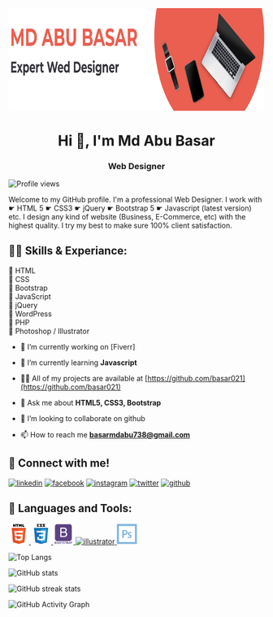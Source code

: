 
![I am basar021](https://github.com/basar021/basar021/blob/main/github_banner.png)


<h1 align="center">Hi 👋, I'm Md Abu Basar</h1>
<h3 align="center">Web Designer</h3>

![Profile views](https://gpvc.arturio.dev/basar021) 

Welcome to my GitHub profile. I'm a professional Web Designer. I work with ☛ HTML 5 ☛ CSS3 ☛ jQuery ☛ Bootstrap 5 ☛ Javascript (latest version) etc. I design any kind of website (Business, E-Commerce, etc) with the highest quality. I try my best to make sure 100% client satisfaction.

## 👨‍💻 Skills & Experiance: 

🧠 HTML <br> 
🧠 CSS <br> 
🧠 Bootstrap <br> 
🧠 JavaScript <br> 
🧠 jQuery <br> 
🧠 WordPress <br> 
🧠 PHP <br> 
🧠 Photoshop / Illustrator  <br> 
 

- 🔭 I’m currently working on [Fiverr]

- 🌱 I’m currently learning **Javascript**

- 👨‍💻 All of my projects are available at [https://github.com/basar021](https://github.com/basar021)

- 💬 Ask me about **HTML5, CSS3, Bootstrap**

- 👯 I’m looking to collaborate on github

- 📫 How to reach me **basarmdabu738@gmail.com**


## 🔗 Connect with me!
[<img src='https://camo.githubusercontent.com/a80d00f23720d0bc9f55481cfcd77ab79e141606829cf16ec43f8cacc7741e46/68747470733a2f2f696d672e736869656c64732e696f2f62616467652f4c696e6b6564496e2d3030373742353f7374796c653d666f722d7468652d6261646765266c6f676f3d6c696e6b6564696e266c6f676f436f6c6f723d7768697465' alt='linkedin' height='40'>](https://www.linkedin.com/in/bashar021/)  [<img src='https://camo.githubusercontent.com/2d1ffa69dd491ebeca01b2098cf8233dd09950ff5895abccd5b455ca442abc59/68747470733a2f2f696d672e736869656c64732e696f2f62616467652f46616365626f6f6b2d3138373746323f7374796c653d666f722d7468652d6261646765266c6f676f3d66616365626f6f6b266c6f676f436f6c6f723d7768697465' alt='facebook' height='40'>](https://www.facebook.com/bashar0212)  [<img src='https://camo.githubusercontent.com/b3d4671768bd0f9b6c8f410a25a96e0c5a4d135208d8910461e986f97e7985ab/68747470733a2f2f696d672e736869656c64732e696f2f62616467652f496e7374616772616d2d4534343035463f7374796c653d666f722d7468652d6261646765266c6f676f3d696e7374616772616d266c6f676f436f6c6f723d7768697465' alt='instagram' height='40'>](https://www.instagram.com/bashar_021/)  [<img src='https://camo.githubusercontent.com/5d03c86f6a75f7cbe80d135d9162fbf6dc46a31253cf30a8e9bb8279b4d574d3/68747470733a2f2f696d672e736869656c64732e696f2f62616467652f547769747465722d3144413146323f7374796c653d666f722d7468652d6261646765266c6f676f3d74776974746572266c6f676f436f6c6f723d7768697465' alt='twitter' height='40'>](https://twitter.com/bashar_021)  [<img src='https://camo.githubusercontent.com/bd2bd127c104ba5c98bb12c70801b075aee1f040009089510f69554300e7ff41/68747470733a2f2f696d672e736869656c64732e696f2f62616467652f4769742d4630353033323f7374796c653d666f722d7468652d6261646765266c6f676f3d676974266c6f676f436f6c6f723d7768697465' alt='github' height='40'>](https://github.com/basar021)   



## 🧰 Languages and Tools:
<p align="left"> 
<a href="https://www.w3.org/html/" target="_blank"> <img src="https://raw.githubusercontent.com/devicons/devicon/master/icons/html5/html5-original-wordmark.svg" alt="html5" width="40" height="40"/> </a> 
<a href="https://www.w3schools.com/css/" target="_blank"> <img src="https://raw.githubusercontent.com/devicons/devicon/master/icons/css3/css3-original-wordmark.svg" alt="css3" width="40" height="40"/> </a>
<a href="https://getbootstrap.com" target="_blank"> <img src="https://raw.githubusercontent.com/devicons/devicon/master/icons/bootstrap/bootstrap-plain-wordmark.svg" alt="bootstrap" width="40" height="40"/> </a> 
<a href="https://www.adobe.com/in/products/illustrator.html" target="_blank"> <img src="https://www.vectorlogo.zone/logos/adobe_illustrator/adobe_illustrator-icon.svg" alt="illustrator" width="40" height="40"/> </a> 
<a href="https://www.photoshop.com/en" target="_blank"> <img src="https://raw.githubusercontent.com/devicons/devicon/master/icons/photoshop/photoshop-line.svg" alt="photoshop" width="40" height="40"/> </a> 
</p>



![Top Langs](https://github-readme-stats.vercel.app/api/top-langs/?username=basar021&layout=compact)



![GitHub stats](https://github-readme-stats.vercel.app/api?username=basar021&show_icons=true)  



![GitHub streak stats](https://github-readme-streak-stats.herokuapp.com/?user=basar021)  



![GitHub Activity Graph](https://activity-graph.herokuapp.com/graph?username=basar021) 
